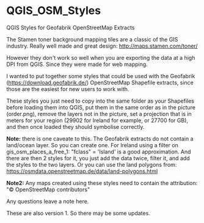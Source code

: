 # QGIS_OSM_Styles
QGIS Styles for Geofabrik OpenStreetMap Extracts

The Stamen toner background mapping tiles are a classic of the GIS industry. Really well made and great design: http://maps.stamen.com/toner/

However they don't work so well when you are exporting the data at a high DPI from QGIS. Since they were made for web mapping.

I wanted to put together some styles that could be used with the Geofabrik (https://download.geofabrik.de/) OpenStreetMap Shapefile extracts, since those are the easiest for new users to work with.

These styles you just need to copy into the same folder as your Shapefiles before loading them into QGIS, put them in the same order as in the picture (order.png), remove the layers not in the picture, set a projection that is in meters for your region (29902 for Ireland for example, or 27700 for GB), and then once loaded they should symbolise correctly.

**Note:** there is one caveate to this. The Geofabrik extracts do not contain a land/ocean layer. So you can create one. For Ireland using a filter on gis_osm_places_a_free_1: "fclass" = 'Island' is a good approximation. And there are then 2 styles for it, you just add the data twice, filter it, and add the styles to the two layers. Or you can use the land polygons from: https://osmdata.openstreetmap.de/data/land-polygons.html

**Note2:** Any maps created using these styles need to contain the attribution: "© OpenStreetMap contributors"

Any questions leave a note here.

These are also version 1. So there may be some updates.
